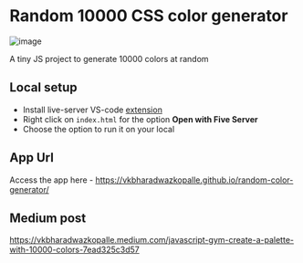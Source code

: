 # Random 10000 CSS color generator
![image](https://user-images.githubusercontent.com/5936702/184078890-61742e87-3292-44c3-90fb-938e78f048f1.png)

A tiny JS project to generate 10000 colors at random


## Local setup 
- Install live-server VS-code [extension](https://marketplace.visualstudio.com/items?itemName=yandeu.five-server)
- Right click on `index.html` for the option **Open with Five Server**
- Choose the option to run it on your local

## App Url
Access the app here - https://vkbharadwazkopalle.github.io/random-color-generator/

## Medium post
https://vkbharadwazkopalle.medium.com/javascript-gym-create-a-palette-with-10000-colors-7ead325c3d57
